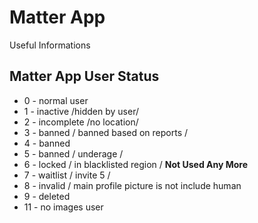 # Matter App

Useful Informations

## Matter App User Status
* 0 - normal user
* 1 - inactive /hidden by user/
* 2 - incomplete /no location/
* 3 - banned / banned based on reports /
* 4 - banned
* 5 - banned / underage /
* 6 - locked / in blacklisted region / **Not Used Any More**
* 7 - waitlist / invite 5 /
* 8 - invalid / main profile picture is not include human
* 9 - deleted
* 11 - no images user
